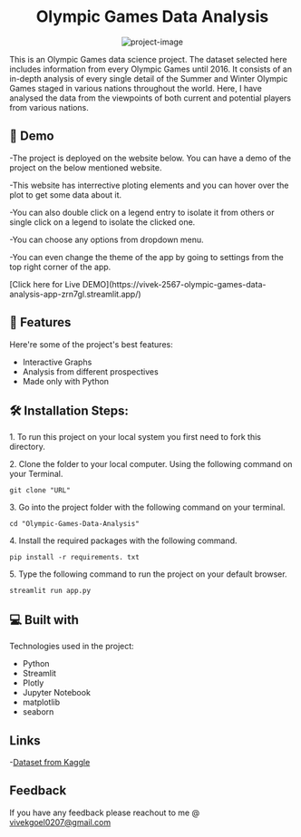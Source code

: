 <!-- # Olympic-Games-Data-Analysis --!>
<h1 align="center" id="title">Olympic Games Data Analysis</h1>

<p align="center"><img src="https://socialify.git.ci/vivek-2567/Olympic-Games-Data-Analysis/image?description=1&descriptionEditable=Data%20Analysis%20on%20Olympic%20Games%20till%202016...&font=Jost&name=1&owner=1&pattern=Signal&theme=Light" alt="project-image"></p>

<p id="description">This is an Olympic Games data science project. The dataset selected here includes information from every Olympic Games until 2016. It consists of an in-depth analysis of every single detail of the Summer and Winter Olympic Games staged in various nations throughout the world. Here, I have analysed the data from the viewpoints of both current and potential players from various nations.</p>

<h2>🚀 Demo</h2>

<p>-The project is deployed on the website below. You can have a demo of the project on the below mentioned website.</p>

<p>-This website has interrective ploting elements and you can hover over the plot to get some data about it.</p>

<p>-You can also double click on a legend entry to isolate it from others or single click on a legend to isolate the clicked one.</p>

<p>-You can choose any options from dropdown menu.</p>

<p>-You can even change the theme of the app by going to settings from the top right corner of the app.</p>


[Click here for Live DEMO](https://vivek-2567-olympic-games-data-analysis-app-zrn7gl.streamlit.app/)

<!-- <h2>Project Screenshots:</h2>

![]("https://github.com/vivek-2567/Olympic-Games-Data-Analysis/blob/main/Summer-olympic.gif")

![]("https://github.com/vivek-2567/Olympic-Games-Data-Analysis/blob/main/winter%20olympics.gif")

![]("https://github.com/vivek-2567/Olympic-Games-Data-Analysis/blob/main/changing%20theme.gif") -->

  
  
<h2>🧐 Features</h2>

Here're some of the project's best features:

*   Interactive Graphs
*   Analysis from different prospectives
*   Made only with Python

<h2>🛠️ Installation Steps:</h2>

<p>1. To run this project on your local system you first need to fork this directory.</p>

<p>2. Clone the folder to your local computer. Using the following command on your Terminal.</p>

```
git clone "URL"
```

<p>3. Go into the project folder with the following command on your terminal.</p>

```
cd "Olympic-Games-Data-Analysis"
```

<p>4. Install the required packages with the following command.</p>

```
pip install -r requirements. txt
```

<p>5. Type the following command to run the project on your default browser.</p>

```
streamlit run app.py
```

  
  
<h2>💻 Built with</h2>

Technologies used in the project:

*   Python
*   Streamlit
*   Plotly
*   Jupyter Notebook
*   matplotlib
*   seaborn


## Links
-[Dataset from Kaggle](https://www.kaggle.com/datasets/heesoo37/120-years-of-olympic-history-athletes-and-results)

## Feedback
If you have any feedback please reachout to me @ vivekgoel0207@gmail.com

